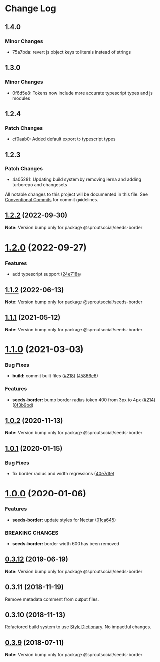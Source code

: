 # Change Log

## 1.4.0

### Minor Changes

- 75a7bda: revert js object keys to literals instead of strings

## 1.3.0

### Minor Changes

- 0f6d5e8: Tokens now include more accurate typescript types and js modules

## 1.2.4

### Patch Changes

- cf0aab0: Added default export to typescript types

## 1.2.3

### Patch Changes

- 4a05281: Updating build system by removing lerna and adding turborepo and changesets

All notable changes to this project will be documented in this file.
See [Conventional Commits](https://conventionalcommits.org) for commit guidelines.

## [1.2.2](https://github.com/sproutsocial/seeds-packets/compare/@sproutsocial/seeds-border@1.2.0...@sproutsocial/seeds-border@1.2.2) (2022-09-30)

**Note:** Version bump only for package @sproutsocial/seeds-border

# [1.2.0](https://github.com/sproutsocial/seeds-packets/compare/@sproutsocial/seeds-border@1.1.2...@sproutsocial/seeds-border@1.2.0) (2022-09-27)

### Features

- add typescript support ([24e718a](https://github.com/sproutsocial/seeds-packets/commit/24e718a26955f40b5645ba86600ff8aa8ba941fa))

## [1.1.2](https://github.com/sproutsocial/seeds-packets/compare/@sproutsocial/seeds-border@1.1.1...@sproutsocial/seeds-border@1.1.2) (2022-06-13)

**Note:** Version bump only for package @sproutsocial/seeds-border

## [1.1.1](https://github.com/sproutsocial/seeds-packets/compare/@sproutsocial/seeds-border@1.1.0...@sproutsocial/seeds-border@1.1.1) (2021-05-12)

**Note:** Version bump only for package @sproutsocial/seeds-border

# [1.1.0](https://github.com/sproutsocial/seeds-packets/compare/@sproutsocial/seeds-border@1.0.2...@sproutsocial/seeds-border@1.1.0) (2021-03-03)

### Bug Fixes

- **build:** commit built files ([#218](https://github.com/sproutsocial/seeds-packets/issues/218)) ([45866e6](https://github.com/sproutsocial/seeds-packets/commit/45866e6))

### Features

- **seeds-border:** bump border radius token 400 from 3px to 4px ([#214](https://github.com/sproutsocial/seeds-packets/issues/214)) ([8f3b9bd](https://github.com/sproutsocial/seeds-packets/commit/8f3b9bd))

## [1.0.2](https://github.com/sproutsocial/seeds-packets/compare/@sproutsocial/seeds-border@1.0.1...@sproutsocial/seeds-border@1.0.2) (2020-11-13)

**Note:** Version bump only for package @sproutsocial/seeds-border

## [1.0.1](https://github.com/sproutsocial/seeds-packets/compare/@sproutsocial/seeds-border@1.0.0...@sproutsocial/seeds-border@1.0.1) (2020-01-15)

### Bug Fixes

- fix border radius and width regressions ([40e7dfe](https://github.com/sproutsocial/seeds-packets/commit/40e7dfe))

# [1.0.0](https://github.com/sproutsocial/seeds-packets/compare/@sproutsocial/seeds-border@0.3.12...@sproutsocial/seeds-border@1.0.0) (2020-01-06)

### Features

- **seeds-border:** update styles for Nectar ([01ca645](https://github.com/sproutsocial/seeds-packets/commit/01ca645))

### BREAKING CHANGES

- **seeds-border:** border width 600 has been removed

## [0.3.12](https://github.com/sproutsocial/seeds/compare/@sproutsocial/seeds-border@0.3.10...@sproutsocial/seeds-border@0.3.12) (2019-06-19)

**Note:** Version bump only for package @sproutsocial/seeds-border

## 0.3.11 (2018-11-19)

Remove metadata comment from output files.

## 0.3.10 (2018-11-13)

Refactored build system to use [Style Dictionary](https://amzn.github.io/style-dictionary). No impactful changes.

<a name="0.3.9"></a>

## [0.3.9](https://github.com/sproutsocial/seeds/compare/@sproutsocial/seeds-border@0.3.8...@sproutsocial/seeds-border@0.3.9) (2018-07-11)

**Note:** Version bump only for package @sproutsocial/seeds-border
